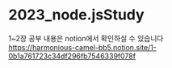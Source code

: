 # 2023_node.jsStudy
1~2장 공부 내용은 notion에서 확인하실 수 있습니다 <br/>
https://harmonious-camel-bb5.notion.site/1-0b1a761723c34df296fb7546339f078f
